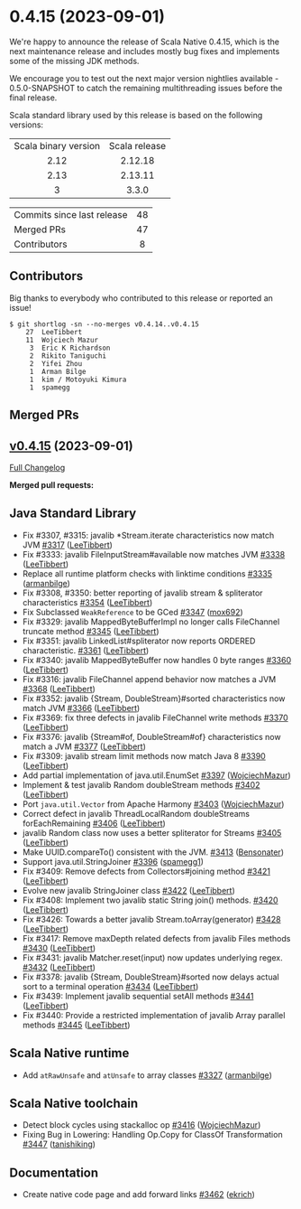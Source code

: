 
# 0.4.15 (2023-09-01)

We're happy to announce the release of Scala Native 0.4.15, which is the next maintenance release and includes mostly bug fixes and implements some of the missing JDK methods. 

We encourage you to test out the next major version nightlies available - 0.5.0-SNAPSHOT to catch the remaining multithreading issues before the final release. 


Scala standard library used by this release is based on the following versions:
<table>
<tbody>
  <tr>
    <td>Scala binary version</td>
    <td>Scala release</td>
  </tr>
  <tr>
    <td align="center">2.12</td>
    <td align="center">2.12.18</td>
  </tr>
  <tr>
    <td align="center">2.13</td>
    <td align="center">2.13.11</td>
  </tr>
  <tr>
    <td align="center">3</td>
    <td align="center">3.3.0</td>
  </tr>
</tbody>
</table>

<table>
<tbody>
  <tr>
    <td>Commits since last release</td>
    <td align="center">48</td>
  </tr>
  <tr>
    <td>Merged PRs</td>
    <td align="center">47</td>
  </tr>
    <tr>
  <td>Contributors</td>
    <td align="center">8</td>
  </tr>
</tbody>
</table>

## Contributors

Big thanks to everybody who contributed to this release or reported an issue!

```
$ git shortlog -sn --no-merges v0.4.14..v0.4.15
    27	LeeTibbert
    11	Wojciech Mazur
     3	Eric K Richardson
     2	Rikito Taniguchi
     2	Yifei Zhou
     1	Arman Bilge
     1	kim / Motoyuki Kimura
     1	spamegg
```

## Merged PRs

## [v0.4.15](https://github.com/scala-native/scala-native/tree/v0.4.15) (2023-09-01)

[Full Changelog](https://github.com/scala-native/scala-native/compare/v0.4.14...v0.4.15)

**Merged pull requests:**

## Java Standard Library
- Fix #3307, #3315: javalib *Stream.iterate characteristics now match JVM
  [\#3317](https://github.com/scala-native/scala-native/pull/3317)
  ([LeeTibbert](https://github.com/LeeTibbert))
- Fix #3333: javalib FileInputStream#available now matches JVM
  [\#3338](https://github.com/scala-native/scala-native/pull/3338)
  ([LeeTibbert](https://github.com/LeeTibbert))
- Replace all runtime platform checks with linktime conditions
  [\#3335](https://github.com/scala-native/scala-native/pull/3335)
  ([armanbilge](https://github.com/armanbilge))
- Fix #3308, #3350: better reporting of javalib stream & spliterator characteristics
  [\#3354](https://github.com/scala-native/scala-native/pull/3354)
  ([LeeTibbert](https://github.com/LeeTibbert))
- Fix Subclassed `WeakReference` to be GCed
  [\#3347](https://github.com/scala-native/scala-native/pull/3347)
  ([mox692](https://github.com/mox692))
- Fix #3329: javalib MappedByteBufferImpl no longer calls FileChannel truncate method
  [\#3345](https://github.com/scala-native/scala-native/pull/3345)
  ([LeeTibbert](https://github.com/LeeTibbert))
- Fix #3351: javalib LinkedList#spliterator now reports ORDERED characteristic.
  [\#3361](https://github.com/scala-native/scala-native/pull/3361)
  ([LeeTibbert](https://github.com/LeeTibbert))
- Fix #3340: javalib MappedByteBuffer now handles 0 byte ranges
  [\#3360](https://github.com/scala-native/scala-native/pull/3360)
  ([LeeTibbert](https://github.com/LeeTibbert))
- Fix #3316: javalib FileChannel append behavior now matches a JVM
  [\#3368](https://github.com/scala-native/scala-native/pull/3368)
  ([LeeTibbert](https://github.com/LeeTibbert))
- Fix #3352: javalib {Stream, DoubleStream}#sorted characteristics now match JVM
  [\#3366](https://github.com/scala-native/scala-native/pull/3366)
  ([LeeTibbert](https://github.com/LeeTibbert))
- Fix #3369: fix three defects in javalib FileChannel write methods
  [\#3370](https://github.com/scala-native/scala-native/pull/3370)
  ([LeeTibbert](https://github.com/LeeTibbert))
- Fix #3376: javalib {Stream#of, DoubleStream#of} characteristics now match a JVM
  [\#3377](https://github.com/scala-native/scala-native/pull/3377)
  ([LeeTibbert](https://github.com/LeeTibbert))
- Fix #3309: javalib stream limit methods now match Java 8
  [\#3390](https://github.com/scala-native/scala-native/pull/3390)
  ([LeeTibbert](https://github.com/LeeTibbert))
- Add partial implementation of java.util.EnumSet
  [\#3397](https://github.com/scala-native/scala-native/pull/3397)
  ([WojciechMazur](https://github.com/WojciechMazur))
- Implement & test javalib Random doubleStream methods
  [\#3402](https://github.com/scala-native/scala-native/pull/3402)
  ([LeeTibbert](https://github.com/LeeTibbert))
- Port `java.util.Vector` from Apache Harmony
  [\#3403](https://github.com/scala-native/scala-native/pull/3403)
  ([WojciechMazur](https://github.com/WojciechMazur))
- Correct defect in javalib ThreadLocalRandom doubleStreams forEachRemaining
  [\#3406](https://github.com/scala-native/scala-native/pull/3406)
  ([LeeTibbert](https://github.com/LeeTibbert))
- javalib Random class now uses a better spliterator for Streams
  [\#3405](https://github.com/scala-native/scala-native/pull/3405)
  ([LeeTibbert](https://github.com/LeeTibbert))
- Make UUID.compareTo() consistent with the JVM.
  [\#3413](https://github.com/scala-native/scala-native/pull/3413)
  ([Bensonater](https://github.com/Bensonater))
- Support java.util.StringJoiner
  [\#3396](https://github.com/scala-native/scala-native/pull/3396)
  ([spamegg1](https://github.com/spamegg1))
- Fix #3409: Remove defects from Collectors#joining method
  [\#3421](https://github.com/scala-native/scala-native/pull/3421)
  ([LeeTibbert](https://github.com/LeeTibbert))
- Evolve new javalib StringJoiner class
  [\#3422](https://github.com/scala-native/scala-native/pull/3422)
  ([LeeTibbert](https://github.com/LeeTibbert))
- Fix #3408: Implement two javalib static String join() methods.
  [\#3420](https://github.com/scala-native/scala-native/pull/3420)
  ([LeeTibbert](https://github.com/LeeTibbert))
- Fix #3426: Towards a better javalib Stream.toArray(generator)
  [\#3428](https://github.com/scala-native/scala-native/pull/3428)
  ([LeeTibbert](https://github.com/LeeTibbert))
- Fix #3417: Remove maxDepth related defects from javalib Files methods
  [\#3430](https://github.com/scala-native/scala-native/pull/3430)
  ([LeeTibbert](https://github.com/LeeTibbert))
- Fix #3431: javalib Matcher.reset(input) now updates underlying regex.
  [\#3432](https://github.com/scala-native/scala-native/pull/3432)
  ([LeeTibbert](https://github.com/LeeTibbert))
- Fix #3378: javalib {Stream, DoubleStream}#sorted now delays actual sort to a terminal operation
  [\#3434](https://github.com/scala-native/scala-native/pull/3434)
  ([LeeTibbert](https://github.com/LeeTibbert))
- Fix #3439: Implement javalib sequential setAll methods
  [\#3441](https://github.com/scala-native/scala-native/pull/3441)
  ([LeeTibbert](https://github.com/LeeTibbert))
- Fix #3440: Provide a restricted implementation of  javalib Array parallel methods
  [\#3445](https://github.com/scala-native/scala-native/pull/3445)
  ([LeeTibbert](https://github.com/LeeTibbert))

## Scala Native runtime
- Add `atRawUnsafe` and `atUnsafe` to array classes
  [\#3327](https://github.com/scala-native/scala-native/pull/3327)
  ([armanbilge](https://github.com/armanbilge))

## Scala Native toolchain
- Detect block cycles using stackalloc op
  [\#3416](https://github.com/scala-native/scala-native/pull/3416)
  ([WojciechMazur](https://github.com/WojciechMazur))
- Fixing Bug in Lowering: Handling Op.Copy for ClassOf Transformation
  [\#3447](https://github.com/scala-native/scala-native/pull/3447)
  ([tanishiking](https://github.com/tanishiking))


## Documentation
- Create native code page and add forward links
  [\#3462](https://github.com/scala-native/scala-native/pull/3462)
  ([ekrich](https://github.com/ekrich))
